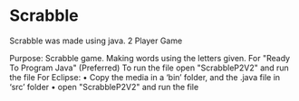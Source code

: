 # Scrabble
Scrabble was made using java. 2 Player Game


Purpose: Scrabble game. Making words using the letters given.
For "Ready To Program Java" (Preferred) To run the file open "ScrabbleP2V2" and run the file
For Eclipse:
•	Copy the media in a ‘bin’ folder, and the .java file in ‘src’ folder
•	open "ScrabbleP2V2" and run the file

